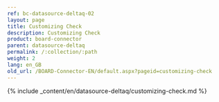 ```yaml
---
ref: bc-datasource-deltaq-02
layout: page
title: Customizing Check
description: Customizing Check
product: board-connector
parent: datasource-deltaq
permalink: /:collection/:path
weight: 2
lang: en_GB
old_url: /BOARD-Connector-EN/default.aspx?pageid=customizing-check
---
```

{% include _content/en/datasource-deltaq/customizing-check.md %}